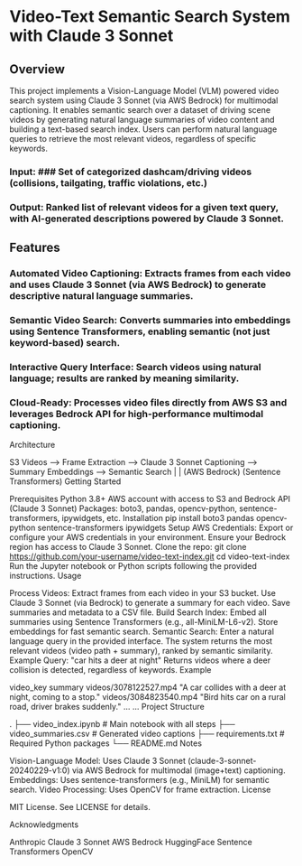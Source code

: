 # Video-Text Semantic Search System with Claude 3 Sonnet

## Overview

This project implements a Vision-Language Model (VLM) powered video search system using Claude 3 Sonnet (via AWS Bedrock) for multimodal captioning. It enables semantic search over a dataset of driving scene videos by generating natural language summaries of video content and building a text-based search index. Users can perform natural language queries to retrieve the most relevant videos, regardless of specific keywords.

### Input: ### Set of categorized dashcam/driving videos (collisions, tailgating, traffic violations, etc.)
### Output: Ranked list of relevant videos for a given text query, with AI-generated descriptions powered by Claude 3 Sonnet.

## Features

### Automated Video Captioning: Extracts frames from each video and uses Claude 3 Sonnet (via AWS Bedrock) to generate descriptive natural language summaries.
### Semantic Video Search: Converts summaries into embeddings using Sentence Transformers, enabling semantic (not just keyword-based) search.
### Interactive Query Interface: Search videos using natural language; results are ranked by meaning similarity.
### Cloud-Ready: Processes video files directly from AWS S3 and leverages Bedrock API for high-performance multimodal captioning.
Architecture

S3 Videos  -->  Frame Extraction  -->  Claude 3 Sonnet Captioning  -->  Summary Embeddings  -->  Semantic Search
                                |                                   |
                         (AWS Bedrock)                   (Sentence Transformers)
Getting Started

Prerequisites
Python 3.8+
AWS account with access to S3 and Bedrock API (Claude 3 Sonnet)
Packages: boto3, pandas, opencv-python, sentence-transformers, ipywidgets, etc.
Installation
pip install boto3 pandas opencv-python sentence-transformers ipywidgets
Setup
AWS Credentials:
Export or configure your AWS credentials in your environment. Ensure your Bedrock region has access to Claude 3 Sonnet.
Clone the repo:
git clone https://github.com/your-username/video-text-index.git
cd video-text-index
Run the Jupyter notebook or Python scripts following the provided instructions.
Usage

Process Videos:
Extract frames from each video in your S3 bucket.
Use Claude 3 Sonnet (via Bedrock) to generate a summary for each video.
Save summaries and metadata to a CSV file.
Build Search Index:
Embed all summaries using Sentence Transformers (e.g., all-MiniLM-L6-v2).
Store embeddings for fast semantic search.
Semantic Search:
Enter a natural language query in the provided interface.
The system returns the most relevant videos (video path + summary), ranked by semantic similarity.
Example Query:
"car hits a deer at night"
Returns videos where a deer collision is detected, regardless of keywords.
Example

video_key	summary
videos/3078122527.mp4	"A car collides with a deer at night, coming to a stop."
videos/3084823540.mp4	"Bird hits car on a rural road, driver brakes suddenly."
...	...
Project Structure

.
├── video_index.ipynb      # Main notebook with all steps
├── video_summaries.csv    # Generated video captions
├── requirements.txt       # Required Python packages
└── README.md
Notes

Vision-Language Model: Uses Claude 3 Sonnet (claude-3-sonnet-20240229-v1:0) via AWS Bedrock for multimodal (image+text) captioning.
Embeddings: Uses sentence-transformers (e.g., MiniLM) for semantic search.
Video Processing: Uses OpenCV for frame extraction.
License

MIT License. See LICENSE for details.

Acknowledgments

Anthropic Claude 3 Sonnet
AWS Bedrock
HuggingFace Sentence Transformers
OpenCV
